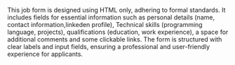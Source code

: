 This job form is designed using HTML only, adhering to formal standards. It includes fields for essential information such as personal details (name, contact information,linkeden profile), Technical skills (programming language, projects), qualifications (education, work experience), a space for additional comments and some clickable links. The form is structured with clear labels and input fields, ensuring a professional and user-friendly experience for applicants.
